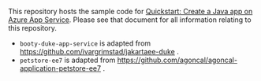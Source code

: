 This repository hosts the sample code for [Quickstart: Create a Java app on Azure App Service](https://learn.microsoft.com/en-us/azure/app-service/quickstart-java). Please see that document for all information relating to this repository.

* `booty-duke-app-service` is adapted from https://github.com/ivargrimstad/jakartaee-duke .
* `petstore-ee7` is adapted from https://github.com/agoncal/agoncal-application-petstore-ee7 . 
